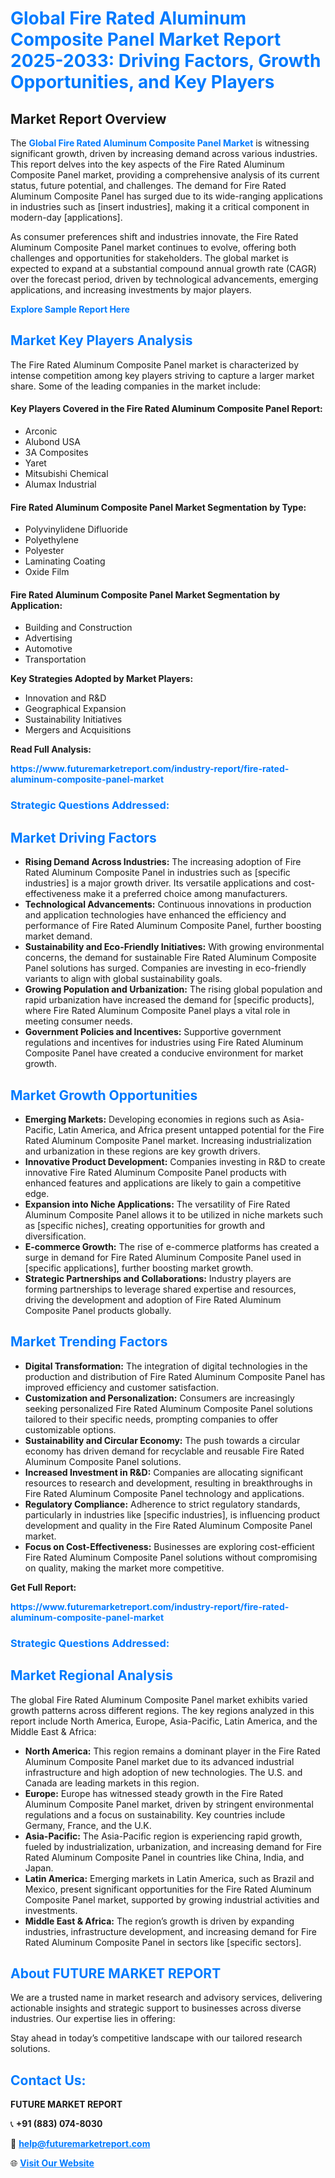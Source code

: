 <h1 style="color: #007BFF;">Global Fire Rated Aluminum Composite Panel Market Report 2025-2033: Driving Factors, Growth Opportunities, and Key Players</h1>

<section id="overview">
<h2>Market Report Overview</h2>
<p>The <a href="https://www.futuremarketreport.com/industry-report/fire-rated-aluminum-composite-panel-market" style="color: #007BFF; text-decoration: none;"><strong>Global Fire Rated Aluminum Composite Panel Market</strong></a> is witnessing significant growth, driven by increasing demand across various industries. This report delves into the key aspects of the Fire Rated Aluminum Composite Panel market, providing a comprehensive analysis of its current status, future potential, and challenges. The demand for Fire Rated Aluminum Composite Panel has surged due to its wide-ranging applications in industries such as [insert industries], making it a critical component in modern-day [applications].</p>
<p>As consumer preferences shift and industries innovate, the Fire Rated Aluminum Composite Panel market continues to evolve, offering both challenges and opportunities for stakeholders. The global market is expected to expand at a substantial compound annual growth rate (CAGR) over the forecast period, driven by technological advancements, emerging applications, and increasing investments by major players.</p>
</section>

<section id="overview">
<p><a href="https://www.futuremarketreport.com/request-sample/reportId=114429" style="color: #007BFF; text-decoration: none;"><strong>Explore Sample Report Here</strong></a></p>
</section>

<section id="key-players">
<h2 style="color: #007BFF;">Market Key Players Analysis</h2>
<p>The Fire Rated Aluminum Composite Panel market is characterized by intense competition among key players striving to capture a larger market share. Some of the leading companies in the market include:</p>
<h4>Key Players Covered in the Fire Rated Aluminum Composite Panel Report:</h4>
<ul><li>Arconic</li><li>Alubond USA</li><li>3A Composites</li><li>Yaret</li><li>Mitsubishi Chemical</li><li>Alumax Industrial</li></ul>
<h4>Fire Rated Aluminum Composite Panel Market Segmentation by Type:</h4>
<ul><li>Polyvinylidene Difluoride</li><li>Polyethylene</li><li>Polyester</li><li>Laminating Coating</li><li>Oxide Film</li></ul>

<h4>Fire Rated Aluminum Composite Panel Market Segmentation by Application:</h4>
<ul><li>Building and Construction</li><li>Advertising</li><li>Automotive</li><li>Transportation</li></ul>
<p><strong>Key Strategies Adopted by Market Players:</strong></p>
<ul>
<li>Innovation and R&D</li>
<li>Geographical Expansion</li>
<li>Sustainability Initiatives</li>
<li>Mergers and Acquisitions</li>
</ul>
</section>

<section>
<p><strong>Read Full Analysis: </strong></p><a href="https://www.futuremarketreport.com/industry-report/fire-rated-aluminum-composite-panel-market" style="color: #007BFF; text-decoration: none;"><strong>https://www.futuremarketreport.com/industry-report/fire-rated-aluminum-composite-panel-market</strong></a>
<h3 style="color: #007BFF;">Strategic Questions Addressed:</h3>
</section>

<section id="driving-factors">
<h2 style="color: #007BFF;">Market Driving Factors</h2>
<ul>
<li><strong>Rising Demand Across Industries:</strong> The increasing adoption of Fire Rated Aluminum Composite Panel in industries such as [specific industries] is a major growth driver. Its versatile applications and cost-effectiveness make it a preferred choice among manufacturers.</li>
<li><strong>Technological Advancements:</strong> Continuous innovations in production and application technologies have enhanced the efficiency and performance of Fire Rated Aluminum Composite Panel, further boosting market demand.</li>
<li><strong>Sustainability and Eco-Friendly Initiatives:</strong> With growing environmental concerns, the demand for sustainable Fire Rated Aluminum Composite Panel solutions has surged. Companies are investing in eco-friendly variants to align with global sustainability goals.</li>
<li><strong>Growing Population and Urbanization:</strong> The rising global population and rapid urbanization have increased the demand for [specific products], where Fire Rated Aluminum Composite Panel plays a vital role in meeting consumer needs.</li>
<li><strong>Government Policies and Incentives:</strong> Supportive government regulations and incentives for industries using Fire Rated Aluminum Composite Panel have created a conducive environment for market growth.</li>
</ul>
</section>

<section id="growth-opportunities">
<h2 style="color: #007BFF;">Market Growth Opportunities</h2>
<ul>
<li><strong>Emerging Markets:</strong> Developing economies in regions such as Asia-Pacific, Latin America, and Africa present untapped potential for the Fire Rated Aluminum Composite Panel market. Increasing industrialization and urbanization in these regions are key growth drivers.</li>
<li><strong>Innovative Product Development:</strong> Companies investing in R&D to create innovative Fire Rated Aluminum Composite Panel products with enhanced features and applications are likely to gain a competitive edge.</li>
<li><strong>Expansion into Niche Applications:</strong> The versatility of Fire Rated Aluminum Composite Panel allows it to be utilized in niche markets such as [specific niches], creating opportunities for growth and diversification.</li>
<li><strong>E-commerce Growth:</strong> The rise of e-commerce platforms has created a surge in demand for Fire Rated Aluminum Composite Panel used in [specific applications], further boosting market growth.</li>
<li><strong>Strategic Partnerships and Collaborations:</strong> Industry players are forming partnerships to leverage shared expertise and resources, driving the development and adoption of Fire Rated Aluminum Composite Panel products globally.</li>
</ul>
</section>

<section id="trending-factors">
<h2 style="color: #007BFF;">Market Trending Factors</h2>
<ul>
<li><strong>Digital Transformation:</strong> The integration of digital technologies in the production and distribution of Fire Rated Aluminum Composite Panel has improved efficiency and customer satisfaction.</li>
<li><strong>Customization and Personalization:</strong> Consumers are increasingly seeking personalized Fire Rated Aluminum Composite Panel solutions tailored to their specific needs, prompting companies to offer customizable options.</li>
<li><strong>Sustainability and Circular Economy:</strong> The push towards a circular economy has driven demand for recyclable and reusable Fire Rated Aluminum Composite Panel solutions.</li>
<li><strong>Increased Investment in R&D:</strong> Companies are allocating significant resources to research and development, resulting in breakthroughs in Fire Rated Aluminum Composite Panel technology and applications.</li>
<li><strong>Regulatory Compliance:</strong> Adherence to strict regulatory standards, particularly in industries like [specific industries], is influencing product development and quality in the Fire Rated Aluminum Composite Panel market.</li>
<li><strong>Focus on Cost-Effectiveness:</strong> Businesses are exploring cost-efficient Fire Rated Aluminum Composite Panel solutions without compromising on quality, making the market more competitive.</li>
</ul>
</section>

<section>
<p><strong>Get Full Report: </strong></p><a href="https://www.futuremarketreport.com/industry-report/fire-rated-aluminum-composite-panel-market" style="color: #007BFF; text-decoration: none;"><strong>https://www.futuremarketreport.com/industry-report/fire-rated-aluminum-composite-panel-market</strong></a>
<h3 style="color: #007BFF;">Strategic Questions Addressed:</h3>
</section>


<section id="regional-analysis">
<h2 style="color: #007BFF;">Market Regional Analysis</h2>
<p>The global Fire Rated Aluminum Composite Panel market exhibits varied growth patterns across different regions. The key regions analyzed in this report include North America, Europe, Asia-Pacific, Latin America, and the Middle East & Africa:</p>
<ul>
<li><strong>North America:</strong> This region remains a dominant player in the Fire Rated Aluminum Composite Panel market due to its advanced industrial infrastructure and high adoption of new technologies. The U.S. and Canada are leading markets in this region.</li>
<li><strong>Europe:</strong> Europe has witnessed steady growth in the Fire Rated Aluminum Composite Panel market, driven by stringent environmental regulations and a focus on sustainability. Key countries include Germany, France, and the U.K.</li>
<li><strong>Asia-Pacific:</strong> The Asia-Pacific region is experiencing rapid growth, fueled by industrialization, urbanization, and increasing demand for Fire Rated Aluminum Composite Panel in countries like China, India, and Japan.</li>
<li><strong>Latin America:</strong> Emerging markets in Latin America, such as Brazil and Mexico, present significant opportunities for the Fire Rated Aluminum Composite Panel market, supported by growing industrial activities and investments.</li>
<li><strong>Middle East & Africa:</strong> The region’s growth is driven by expanding industries, infrastructure development, and increasing demand for Fire Rated Aluminum Composite Panel in sectors like [specific sectors].</li>
</ul>
</section>

<footer>
<h2 style="color: #007BFF;">About FUTURE MARKET REPORT</h2>
<p>We are a trusted name in market research and advisory services, delivering actionable insights and strategic support to businesses across diverse industries. Our expertise lies in offering:</p>

<p>Stay ahead in today’s competitive landscape with our tailored research solutions.</p>

<h2 style="color: #007BFF;">Contact Us:</h2>
<p><strong>FUTURE MARKET REPORT</strong></p>
<p>📞 <strong>+91 (883) 074-8030</strong></p>
<p>📧 <strong><a href="mailto:help@futuremarketreport.com" style="color: #007BFF;">help@futuremarketreport.com</a></strong></p>
<p>🌐 <strong><a href="https://www.futuremarketreport.com/" style="color: #007BFF;">Visit Our Website</a></strong></p>
</footer>